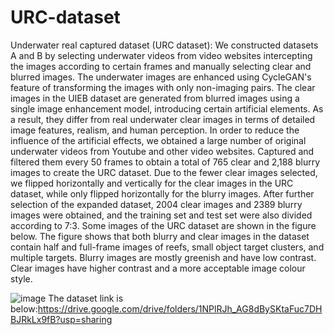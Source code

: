 # URC-dataset
Underwater real captured dataset (URC dataset): We constructed datasets A and B by selecting underwater videos from video websites intercepting the images according to certain frames and manually selecting clear and blurred images. The underwater images are enhanced using CycleGAN's feature of transforming the images with only non-imaging pairs. 
The clear images in the UIEB dataset are generated from blurred images using a single image enhancement model, introducing certain artificial elements. As a result, they differ from real underwater clear images in terms of detailed image features, realism, and human perception.
In order to reduce the influence of the artificial effects, we obtained a large number of original underwater videos from Youtube and other video websites. Captured and filtered them every 50 frames to obtain a total of 765 clear and 2,188 blurry images to create the URC dataset.
Due to the fewer clear images selected, we flipped horizontally and vertically for the clear images in the URC dataset, while only flipped horizontally for the blurry images. After further selection of the expanded dataset, 2004 clear images and 2389 blurry images were obtained, and the training set and test set were also divided according to 7:3.
Some images of the URC dataset are shown in the figure below. The figure shows that both blurry and clear images in the dataset contain half and full-frame images of reefs, small object target clusters, and multiple targets. Blurry images are mostly greenish and have low contrast. Clear images have higher contrast and a more acceptable image colour style. 

![image](https://github.com/bakee88/URC-dataset/blob/main/Database%20Thumbnails.png)
The dataset link is below:https://drive.google.com/drive/folders/1NPlRJh_AG8dBySKtaFuc7DHBJRkLx9fB?usp=sharing
